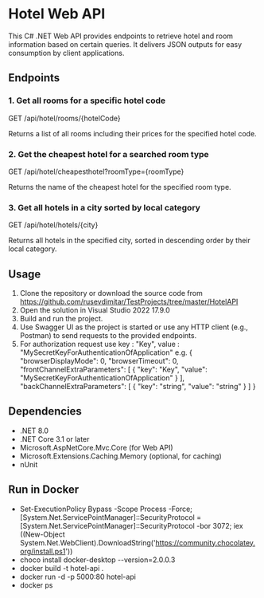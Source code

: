 # Hotel Web API

This C# .NET Web API provides endpoints to retrieve hotel and room information based on certain queries. It delivers JSON outputs for easy consumption by client applications.

## Endpoints

### 1. Get all rooms for a specific hotel code
GET /api/hotel/rooms/{hotelCode}

Returns a list of all rooms including their prices for the specified hotel code.

### 2. Get the cheapest hotel for a searched room type
GET /api/hotel/cheapesthotel?roomType={roomType}

Returns the name of the cheapest hotel for the specified room type.

### 3. Get all hotels in a city sorted by local category
GET /api/hotel/hotels/{city}

Returns all hotels in the specified city, sorted in descending order by their local category.

## Usage

1. Clone the repository or download the source code from https://github.com/rusevdimitar/TestProjects/tree/master/HotelAPI
2. Open the solution in Visual Studio 2022 17.9.0
3. Build and run the project.
4. Use Swagger UI as the project is started or use any HTTP client (e.g., Postman) to send requests to the provided endpoints.
5. For authorization request use key : "Key", value : "MySecretKeyForAuthenticationOfApplication"
		e.g.
			{
  "browserDisplayMode": 0,
  "browserTimeout": 0,
  "frontChannelExtraParameters": [
    {
      "key": "Key",
      "value": "MySecretKeyForAuthenticationOfApplication"
    }
  ],
  "backChannelExtraParameters": [
    {
      "key": "string",
      "value": "string"
    }
  ]
}

## Dependencies

- .NET 8.0
- .NET Core 3.1 or later
- Microsoft.AspNetCore.Mvc.Core (for Web API)
- Microsoft.Extensions.Caching.Memory (optional, for caching)
- nUnit

## Run in Docker

- Set-ExecutionPolicy Bypass -Scope Process -Force; [System.Net.ServicePointManager]::SecurityProtocol = [System.Net.ServicePointManager]::SecurityProtocol -bor 3072; iex ((New-Object System.Net.WebClient).DownloadString('https://community.chocolatey.org/install.ps1'))
- choco install docker-desktop --version=2.0.0.3
- docker build -t hotel-api .
- docker run -d -p 5000:80 hotel-api
- docker ps






